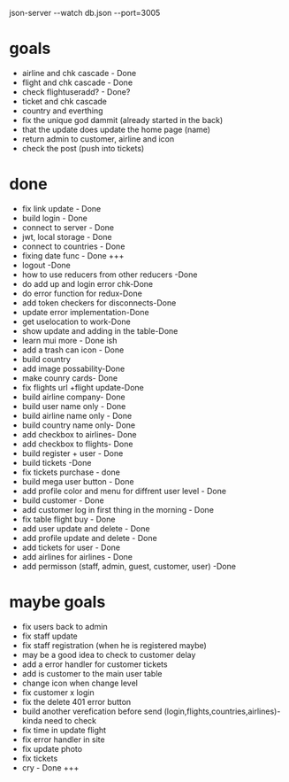 json-server --watch db.json --port=3005

# goals
- airline and chk cascade - Done
- flight and chk cascade - Done
- check flightuseradd? - Done?
- ticket and chk cascade
- country and everthing
- fix the unique god dammit (already started in the back)
- that the update does update the home page (name)
- return admin to customer, airline and icon 
- check the post (push into tickets)

# done
- fix link update - Done
- build login - Done
- connect to server - Done
- jwt, local storage - Done
- connect to countries - Done
- fixing date func - Done +++
- logout -Done
- how to use reducers from other reducers -Done
- do add up and login error chk-Done
- do error function for redux-Done
- add token checkers for disconnects-Done
- update error implementation-Done
- get uselocation to work-Done
- show update and adding in the table-Done 
- learn mui more - Done ish
- add a trash can icon - Done
- build country
- add image possability-Done
- make counry cards- Done
- fix flights url +flight update-Done
- build airline company- Done
- build user name only - Done
- build airline name only - Done
- build country name only- Done
- add checkbox to airlines- Done
- add checkbox to flights- Done
- build register + user - Done
- build tickets -Done
- fix tickets purchase - done
- build mega user button - Done
- add profile color and menu for diffrent user level - Done
- build customer - Done
- add customer log in first thing in the morning - Done
- fix table flight buy - Done
- add user update and delete - Done
- add profile update and delete - Done
- add tickets  for user - Done
- add  airlines for airlines - Done
- add permisson (staff, admin, guest, customer, user) -Done


# maybe  goals

- fix users back to admin
- fix staff update
- fix staff registration (when he is registered maybe)
- may be a good idea to check to customer delay
- add a error handler for customer tickets
- add is customer to the main user table
- change icon when change level
- fix customer x login
- fix the delete 401 error button
- build another verefication before send (login,flights,countries,airlines)-kinda need to check 
- fix time in update flight
- fix error handler in site
- fix update photo
- fix tickets
- cry - Done +++




